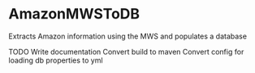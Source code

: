 AmazonMWSToDB
=============

Extracts Amazon information using the MWS and populates a database

TODO
Write documentation
Convert build to maven
Convert config for loading db properties to yml
